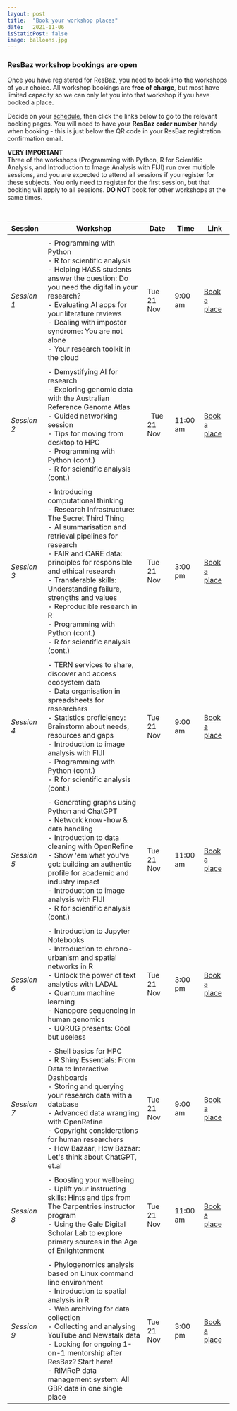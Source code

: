 ```yaml
---
layout: post
title:  "Book your workshop places"
date:   2021-11-06
isStaticPost: false
image: balloons.jpg
---
```


### ResBaz workshop bookings are open

Once you have registered for ResBaz, you need to book into the workshops of your choice. 
All workshop bookings are **free of charge**, but most have limited capacity so we can 
only let you into that workshop if you have booked a place.

Decide on your [schedule](https://resbaz.github.io/resbaz2023qld/schedule/), then click
the links below to go to the relevant booking pages. You will need to have your **ResBaz
order number** handy when booking - this is just below the QR code in your ResBaz
registration confirmation email.

**VERY IMPORTANT**  
Three of the workshops (Programming with Python, R for Scientific Analysis, 
and Introduction to Image Analysis with FIJI) run over multiple sessions, and you are 
expected to attend all sessions if you register for these subjects. You only need to 
register for the first session, but that booking will apply to all sessions. **DO NOT** 
book for other workshops at the same times.

&nbsp;

| Session&nbsp;| Workshop | Date  | Time| Link |
| --- | --- | --- | --- |--- |
|   |   |  |   |
| _Session 1_ |- Programming with Python<br>- R for scientific analysis<br>- Helping HASS students answer the question: Do you need the digital in your research?<br>- Evaluating AI apps for your literature reviews<br>- Dealing with impostor syndrome: You are not alone<br>- Your research toolkit in the cloud | Tue 21 Nov  | 9:00 am	 |  [Book a place](https://events.humanitix.com/session-1-tuesday-9-00-10-30)|
|   |   |  |   |
| _Session 2_ |- Demystifying AI for research<br>- Exploring genomic data with the Australian Reference Genome Atlas<br>- Guided networking session<br>- Tips for moving from desktop to HPC<br>- Programming with Python (cont.)<br>- R for scientific analysis (cont.) |&nbsp;&nbsp;Tue 21 Nov  | 11:00 am	 |  [Book a place](https://events.humanitix.com/session-2-tuesday-11-00-12-30)|
|   |   |  |   |
| _Session 3_ |- Introducing computational thinking<br>- Research Infrastructure: The Secret Third Thing<br>- AI summarisation and retrieval pipelines for research<br>- FAIR and CARE data: principles for responsible and ethical research<br>- Transferable skills: Understanding failure, strengths and values<br>- Reproducible research in R<br>- Programming with Python (cont.)<br>- R for scientific analysis (cont.) | Tue 21 Nov  | 3:00 pm	 |  [Book a place](https://events.humanitix.com/session-3-tuesday-15-00-17-00)|
|   |   |  |   |
| _Session 4_ |- TERN services to share, discover and access ecosystem data<br>- Data organisation in spreadsheets for researchers<br>- Statistics proficiency: Brainstorm about needs, resources and gaps<br>- Introduction to image analysis with FIJI<br>- Programming with Python (cont.)<br>- R for scientific analysis (cont.) | Tue 21 Nov  | 9:00 am	 |  [Book a place](https://events.humanitix.com/session-4-wednesday-9-00-10-30)|
|   |   |  |   |
| _Session 5_ |- Generating graphs using Python and ChatGPT<br>- Network know-how & data handling<br>- Introduction to data cleaning with OpenRefine<br>- Show 'em what you've got: building an authentic profile for academic and industry impact<br>- Introduction to image analysis with FIJI<br>- R for scientific analysis (cont.) | Tue 21 Nov  | 11:00 am	 |  [Book a place](https://events.humanitix.com/session-5-wednesday-11-00-12-30)|
|   |   |  |   |
| _Session 6_ |- Introduction to Jupyter Notebooks<br>- Introduction to chrono-urbanism and spatial networks in R<br>- Unlock the power of text analytics with LADAL<br>- Quantum machine learning<br>- Nanopore sequencing in human genomics<br>- UQRUG presents: Cool but useless | Tue 21 Nov  | 3:00 pm	 |  [Book a place](https://events.humanitix.com/session-6-wednesday-15-00-17-00)|
|   |   |  |   |
| _Session 7_ |- Shell basics for HPC<br>- R Shiny Essentials: From Data to Interactive Dashboards<br>- Storing and querying your research data with a database<br>- Advanced data wrangling with OpenRefine<br>- Copyright considerations for human researchers<br>- How Bazaar, How Bazaar: Let's think about ChatGPT, et.al | Tue 21 Nov  | 9:00 am	 |  [Book a place](https://events.humanitix.com/session-7-thursday-9-00-10-30)|
|   |   |  |   |
| _Session 8_ |- Boosting your wellbeing<br>- Uplift your instructing skills: Hints and tips from The Carpentries instructor program<br>- Using the Gale Digital Scholar Lab to explore primary sources in the Age of Enlightenment | Tue 21 Nov  | 11:00 am	 |  [Book a place](https://events.humanitix.com/session-8-thursday-11-00-12-30)|
|   |   |  |   |
| _Session 9_ |- Phylogenomics analysis based on Linux command line environment<br>- Introduction to spatial analysis in R<br>- Web archiving for data collection<br>- Collecting and analysing YouTube and Newstalk data<br>- Looking for ongoing 1-on-1 mentorship after ResBaz? Start here!<br>- RIMReP data management system: All GBR data in one single place | Tue 21 Nov  | 3:00 pm	 |  [Book a place](https://events.humanitix.com/session-9-thursday-15-00-17-00)|

